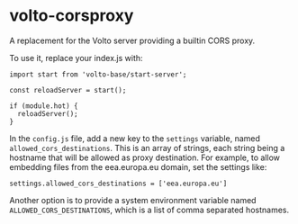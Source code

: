 # volto-corsproxy

A replacement for the Volto server providing a builtin CORS proxy.

To use it, replace your index.js with:

```
import start from 'volto-base/start-server';

const reloadServer = start();

if (module.hot) {
  reloadServer();
}
```

In the ``config.js`` file, add a new key to the ``settings`` variable, named
``allowed_cors_destinations``. This is an array of strings, each string being
a hostname that will be allowed as proxy destination. For example, to allow
embedding files from the eea.europa.eu domain, set the settings like:

```
settings.allowed_cors_destinations = ['eea.europa.eu']

```

Another option is to provide a system environment variable named
``ALLOWED_CORS_DESTINATIONS``, which is a list of comma separated hostnames.
